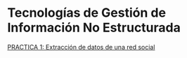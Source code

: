 
# Tecnologías de Gestión de Información No Estructurada

[PRACTICA 1: Extracción de datos de una red social](https://github.com/Loksly/tgine2016/reddit)
